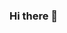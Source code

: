 ### Hi there 👋

<!--
**Ali-Akil-0/Ali-Akil-0** is a ✨ _special_ ✨ repository because its `README.md` (this file) appears on your GitHub profile.

Here are some ideas to get you started:

- 🔭 I’m currently working on Fiverr
- 🌱 I’m currently learning Web development
- 💬 Ask me about Web dev technologies
- 📫 How to reach me: https://www.linkedin.com/in/akilali-/
-->

